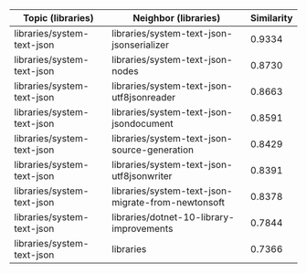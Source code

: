 | Topic (libraries) | Neighbor (libraries) | Similarity |
|-------------|-------------------|------------|
| libraries/system-text-json | libraries/system-text-json-jsonserializer | 0.9334 |
| libraries/system-text-json | libraries/system-text-json-nodes | 0.8730 |
| libraries/system-text-json | libraries/system-text-json-utf8jsonreader | 0.8663 |
| libraries/system-text-json | libraries/system-text-json-jsondocument | 0.8591 |
| libraries/system-text-json | libraries/system-text-json-source-generation | 0.8429 |
| libraries/system-text-json | libraries/system-text-json-utf8jsonwriter | 0.8391 |
| libraries/system-text-json | libraries/system-text-json-migrate-from-newtonsoft | 0.8378 |
| libraries/system-text-json | libraries/dotnet-10-library-improvements | 0.7844 |
| libraries/system-text-json | libraries | 0.7366 |
